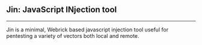 <h2>Jin: JavaScript INjection tool</h2>
<hr>
<p>Jin is a minimal, Webrick based javascript injection tool useful for pentesting a variety of vectors both local and remote.</p>